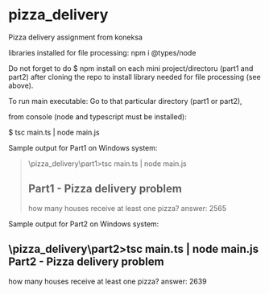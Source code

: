 # pizza_delivery
Pizza delivery assignment from koneksa

libraries installed for file processing:
npm i @types/node

Do not forget to do $ npm install on each mini project/directoru (part1 and part2) 
after cloning the repo to install library needed for file processing (see above).

To run main executable:
Go to that particular directory (part1 or part2),

from console (node and typescript must be installed):

$ tsc main.ts | node main.js

Sample output for Part1 on Windows system:

>\pizza_delivery\part1>tsc main.ts | node main.js
>
>Part1 - Pizza delivery problem
>------------------------------
>how many houses receive at least one pizza?
>answer: 2565

Sample output for Part2 on Windows system:

\pizza_delivery\part2>tsc main.ts | node main.js
Part2 - Pizza delivery problem
------------------------------
how many houses receive at least one pizza?
answer: 2639
